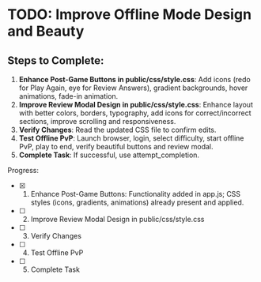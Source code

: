 # TODO: Improve Offline Mode Design and Beauty

## Steps to Complete:

1. **Enhance Post-Game Buttons in public/css/style.css**: Add icons (redo for Play Again, eye for Review Answers), gradient backgrounds, hover animations, fade-in animation.
2. **Improve Review Modal Design in public/css/style.css**: Enhance layout with better colors, borders, typography, add icons for correct/incorrect sections, improve scrolling and responsiveness.
3. **Verify Changes**: Read the updated CSS file to confirm edits.
4. **Test Offline PvP**: Launch browser, login, select difficulty, start offline PvP, play to end, verify beautiful buttons and review modal.
5. **Complete Task**: If successful, use attempt_completion.

Progress: 
- [x] 1. Enhance Post-Game Buttons: Functionality added in app.js; CSS styles (icons, gradients, animations) already present and applied.
- [ ] 2. Improve Review Modal Design in public/css/style.css
- [ ] 3. Verify Changes
- [ ] 4. Test Offline PvP
- [ ] 5. Complete Task
